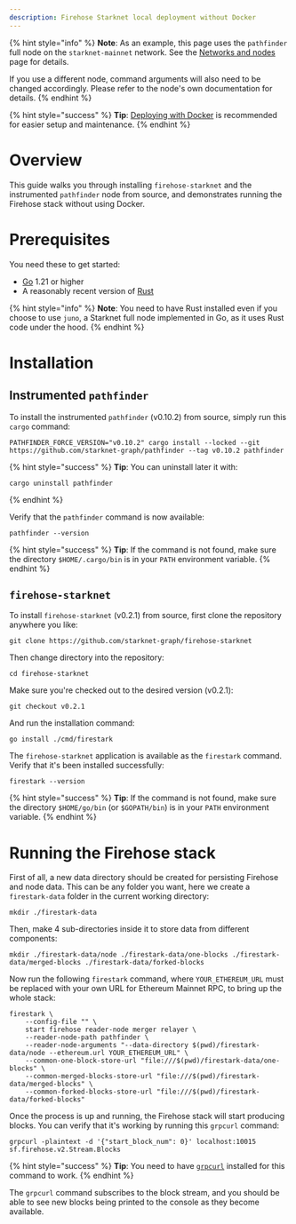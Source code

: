```yaml
---
description: Firehose Starknet local deployment without Docker
---
```


{% hint style="info" %}
**Note**: As an example, this page uses the `pathfinder` full node on the `starknet-mainnet` network. See the [Networks and nodes](./networks-and-nodes.md) page for details.

If you use a different node, command arguments will also need to be changed accordingly. Please refer to the node's own documentation for details.
{% endhint %}

{% hint style="success" %}
**Tip**: [Deploying with Docker](./local-deployment-with-docker.md) is recommended for easier setup and maintenance.
{% endhint %}

# Overview

This guide walks you through installing `firehose-starknet` and the instrumented `pathfinder` node from source, and demonstrates running the Firehose stack without using Docker.

# Prerequisites

You need these to get started:

- [Go](https://go.dev/) 1.21 or higher
- A reasonably recent version of [Rust](https://www.rust-lang.org/tools/install)

{% hint style="info" %}
**Note**: You need to have Rust installed even if you choose to use `juno`, a Starknet full node implemented in Go, as it uses Rust code under the hood.
{% endhint %}

# Installation

## Instrumented `pathfinder`

To install the instrumented `pathfinder` (v0.10.2) from source, simply run this `cargo` command:

```console
PATHFINDER_FORCE_VERSION="v0.10.2" cargo install --locked --git https://github.com/starknet-graph/pathfinder --tag v0.10.2 pathfinder
```

{% hint style="success" %}
**Tip**: You can uninstall later it with:

```console
cargo uninstall pathfinder
```

{% endhint %}

Verify that the `pathfinder` command is now available:

```console
pathfinder --version
```

{% hint style="success" %}
**Tip**: If the command is not found, make sure the directory `$HOME/.cargo/bin` is in your `PATH` environment variable.
{% endhint %}

## `firehose-starknet`

To install `firehose-starknet` (v0.2.1) from source, first clone the repository anywhere you like:

```console
git clone https://github.com/starknet-graph/firehose-starknet
```

Then change directory into the repository:

```console
cd firehose-starknet
```

Make sure you're checked out to the desired version (v0.2.1):

```console
git checkout v0.2.1
```

And run the installation command:

```console
go install ./cmd/firestark
```

The `firehose-starknet` application is available as the `firestark` command. Verify that it's been installed successfully:

```console
firestark --version
```

{% hint style="success" %}
**Tip**: If the command is not found, make sure the directory `$HOME/go/bin` (or `$GOPATH/bin`) is in your `PATH` environment variable.
{% endhint %}

# Running the Firehose stack

First of all, a new data directory should be created for persisting Firehose and node data. This can be any folder you want, here we create a `firestark-data` folder in the current working directory:

```console
mkdir ./firestark-data
```

Then, make 4 sub-directories inside it to store data from different components:

```console
mkdir ./firestark-data/node ./firestark-data/one-blocks ./firestark-data/merged-blocks ./firestark-data/forked-blocks
```

Now run the following `firestark` command, where `YOUR_ETHEREUM_URL` must be replaced with your own URL for Ethereum Mainnet RPC, to bring up the whole stack:

```console
firestark \
    --config-file "" \
    start firehose reader-node merger relayer \
    --reader-node-path pathfinder \
    --reader-node-arguments "--data-directory $(pwd)/firestark-data/node --ethereum.url YOUR_ETHEREUM_URL" \
    --common-one-block-store-url "file:///$(pwd)/firestark-data/one-blocks" \
    --common-merged-blocks-store-url "file:///$(pwd)/firestark-data/merged-blocks" \
    --common-forked-blocks-store-url "file:///$(pwd)/firestark-data/forked-blocks"
```

Once the process is up and running, the Firehose stack will start producing blocks. You can verify that it's working by running this `grpcurl` command:

```console
grpcurl -plaintext -d '{"start_block_num": 0}' localhost:10015 sf.firehose.v2.Stream.Blocks
```

{% hint style="success" %}
**Tip**: You need to have [`grpcurl`](https://github.com/fullstorydev/grpcurl) installed for this command to work.
{% endhint %}

The `grpcurl` command subscribes to the block stream, and you should be able to see new blocks being printed to the console as they become available.
